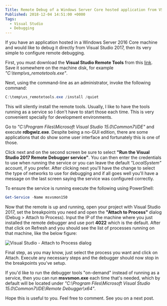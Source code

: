 ```yaml
---
Title: Remote Debug of a Windows Server Core hosted application from VS 2017
Published: 2018-12-04 14:51:00 +0000
Tags: 
  - Visual Studio
  - Debugging
---
```

If you have an application hosted in a Windows Server 2016 Core machine and would like to debug it directly from Visual Studio 2017, then its very simple to configure remote debugging.

First, you must download the **Visual Studio Remote Tools** from this [link](https://visualstudio.microsoft.com/downloads/?q=remote+tools#remote-tools-for-visual-studio-2017). Save it somewhere on the machine disk, for example *"C:\temp\vs_remotetools.exe"*.

Next, using the command-line as an administrator, invoke the following command:

``` powershell
C:\temp\vs_remotetools.exe /install /quiet
```

This will silently install the remote tools. Usually, I like to have the tools running as a service so I don't have to start those each time. This is very convenient specially for development environments.

Go to *"C:\Program Files\Microsoft Visual Studio 15.0\Common7\IDE"* and execute **rdbgwiz.exe**. Despite being a no-GUI edition, there are some applications that do show some user interface and fortunately this is one of those.

Click next and on the second screen be sure to select **"Run the Visual Studio 2017 Remote Debugger service"**. You can then enter the credentials to use when running the service or you can leave the default *"LocalSystem"* account, if you prefer. After clicking next you'll have the change to select the type of networks to use for debugging and if all goes well you'll have a message on the last screen saying the service was configured correctly.

To ensure the service is running execute the following using PowerShell:

``` powershell
Get-Service -Name msvsmon150
```

Now that the remote is up and running, open your project with Visual Studio 2017, set the breakpoints you need and open the **"Attach to Process"** dialog (Debug > Attach to Process). Input the IP of the machine where you just installed the remote debugger and use port **4022** which is the default. After that click on Refresh and you should see the list of processes running on that machine, like the below figure:

![Visual Studio - Attach to Process dialog](/assets/img/vs_attach_to_process.png)

Final step, as you may know, just select the process you want and click on Attach. Execute any necessary steps and the debugger should now stop in the breakpoints you've setup.

If you'd like to run the debugger tools "on-demand" instead of running as a service, then you can run **msvsmon.exe** each time that's needed, which by default will be located under *"C:\Program Files\Microsoft Visual Studio 15.0\Common7\IDE\Remote Debugger\x64"*.

Hope this is useful to you. Feel free to comment. See you on a next post.
